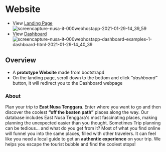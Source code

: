 # Website

- View [Landing Page](https://nusa-it.000webhostapp.com/)
![screencapture-nusa-it-000webhostapp-2021-01-29-14_39_59](https://user-images.githubusercontent.com/64743796/106986720-4933c780-67af-11eb-9606-cfd161fd3bbf.png)
- View [Dashboard](https://nusa-it.000webhostapp.com/dashboard/examples/1-dashboard.html)
![screencapture-nusa-it-000webhostapp-dashboard-examples-1-dashboard-html-2021-01-29-14_40_39](https://user-images.githubusercontent.com/64743796/106986984-df67ed80-67af-11eb-97a4-c981970340b1.png)



## Overview

- A **prototype Website** made from bootstrap4
- On the landing page, scroll down to the bottom and click _"dashboard"_ button, 
  it will redirect you to the Dashboard webpage

### About

Plan your trip to **East Nusa Tenggara**. Enter where you want to go and then discover the coolest **“off the beaten path”** places along the way. Our database includes East Nusa Tenggara's most fascinating places, making planning the unexpected easier than you thought. Sometimes Trip planning can be tedious… and what do you get from it? Most of what you find online will funnel you into the same places, filled with other travelers. It can feel like you need a local guide to get an **authentic experience** on your trip. We helps you escape the tourist bubble and find the coolest stops!
